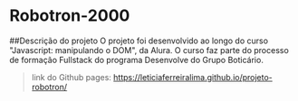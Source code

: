 # Robotron-2000

##Descrição do projeto
O projeto foi desenvolvido ao longo do curso "Javascript: manipulando o DOM", da Alura. O curso faz parte do processo de formação Fullstack do programa Desenvolve do Grupo Boticário. 


> link do Github pages: https://leticiaferreiralima.github.io/projeto-robotron/